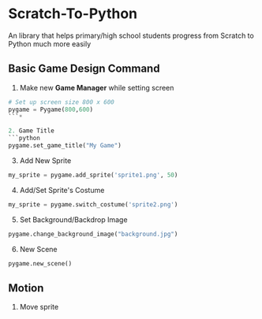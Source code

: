 # Scratch-To-Python
An library that helps primary/high school students progress from Scratch to Python much more easily

## Basic Game Design Command
1. Make new **Game Manager** while setting screen
```python
# Set up screen size 800 x 600
pygame = Pygame(800,600)
```*

2. Game Title
```python
pygame.set_game_title("My Game")
```

3. Add New Sprite
```python
my_sprite = pygame.add_sprite('sprite1.png', 50)
```

4. Add/Set Sprite's Costume 
```python
my_sprite = pygame.switch_costume('sprite2.png')
```

5. Set Background/Backdrop Image <br/>
```python
pygame.change_background_image("background.jpg")
```

6. New Scene <br/>
```python
pygame.new_scene()
```

## Motion
1. Move sprite
